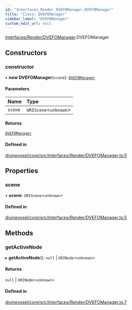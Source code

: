 ```yaml
---
id: "Interfaces_Render_DVEFOManager.DVEFOManager"
title: "Class: DVEFOManager"
sidebar_label: "DVEFOManager"
custom_edit_url: null
---
```


[Interfaces/Render/DVEFOManager](../modules/Interfaces_Render_DVEFOManager.md).DVEFOManager

## Constructors

### constructor

• **new DVEFOManager**(`scene`): [`DVEFOManager`](Interfaces_Render_DVEFOManager.DVEFOManager.md)

#### Parameters

| Name | Type |
| :------ | :------ |
| `scene` | `URIScene`\<`unknown`\> |

#### Returns

[`DVEFOManager`](Interfaces_Render_DVEFOManager.DVEFOManager.md)

#### Defined in

[divinevoxel/core/src/Interfaces/Render/DVEFOManager.ts:5](https://github.com/lucasdamianjohnson/DivineVoxelEngine/blob/596fa7391478620ed460dfb4856ff0a763b91c49/divinevoxel/core/src/Interfaces/Render/DVEFOManager.ts#L5)

## Properties

### scene

• **scene**: `URIScene`\<`unknown`\>

#### Defined in

[divinevoxel/core/src/Interfaces/Render/DVEFOManager.ts:5](https://github.com/lucasdamianjohnson/DivineVoxelEngine/blob/596fa7391478620ed460dfb4856ff0a763b91c49/divinevoxel/core/src/Interfaces/Render/DVEFOManager.ts#L5)

## Methods

### getActiveNode

▸ **getActiveNode**(): ``null`` \| `URINode`\<`unknown`\>

#### Returns

``null`` \| `URINode`\<`unknown`\>

#### Defined in

[divinevoxel/core/src/Interfaces/Render/DVEFOManager.ts:7](https://github.com/lucasdamianjohnson/DivineVoxelEngine/blob/596fa7391478620ed460dfb4856ff0a763b91c49/divinevoxel/core/src/Interfaces/Render/DVEFOManager.ts#L7)
